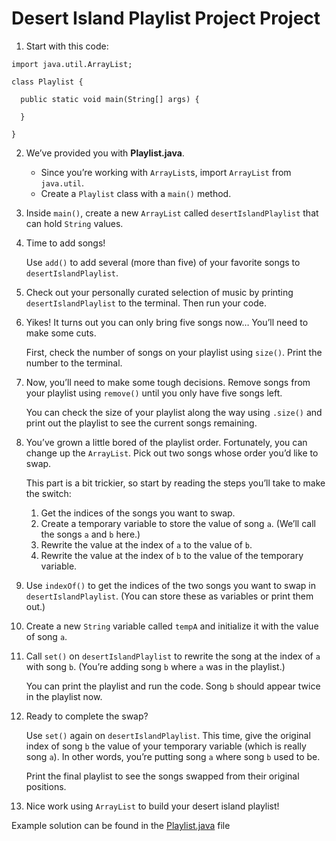 # Desert Island Playlist Project Project

1. Start with this code:

```
import java.util.ArrayList;

class Playlist {
  
  public static void main(String[] args) {
    
  }
  
}
```

2. We’ve provided you with **Playlist.java**.

	- Since you’re working with ```ArrayList```s, import ```ArrayList``` from ```java.util```.
	- Create a ```Playlist``` class with a ```main()``` method.

3. Inside ```main()```, create a new ```ArrayList``` called ```desertIslandPlaylist``` that can hold ```String``` values.

4. Time to add songs!

	Use ```add()``` to add several (more than five) of your favorite songs to ```desertIslandPlaylist```.

5. Check out your personally curated selection of music by printing ```desertIslandPlaylist``` to the terminal. Then run your code.

6. Yikes! It turns out you can only bring five songs now… You’ll need to make some cuts.

	First, check the number of songs on your playlist using ```size()```. Print the number to the terminal.

7. Now, you’ll need to make some tough decisions. Remove songs from your playlist using ```remove()``` until you only have five songs left.

	You can check the size of your playlist along the way using ```.size()``` and print out the playlist to see the current songs remaining.

8. You’ve grown a little bored of the playlist order. Fortunately, you can change up the ```ArrayList```. Pick out two songs whose order you’d like to swap.

	This part is a bit trickier, so start by reading the steps you’ll take to make the switch:

	1. Get the indices of the songs you want to swap.
	2. Create a temporary variable to store the value of song ```a```. (We’ll call the songs ```a``` and ```b``` here.)
	3. Rewrite the value at the index of ```a``` to the value of ```b```.
	4. Rewrite the value at the index of ```b``` to the value of the temporary variable.

9. Use ```indexOf()``` to get the indices of the two songs you want to swap in ```desertIslandPlaylist```. (You can store these as variables or print them out.)

10. Create a new ```String``` variable called ```tempA``` and initialize it with the value of song ```a```.

11. Call ```set()``` on ```desertIslandPlaylist``` to rewrite the song at the index of ```a``` with song ```b```. (You’re adding song ```b``` where ```a``` was in the playlist.)

	You can print the playlist and run the code. Song ```b``` should appear twice in the playlist now.

12. Ready to complete the swap?

	Use ```set()``` again on ```desertIslandPlaylist```. This time, give the original index of song ```b``` the value of your temporary variable (which is really song ```a```). In other words, you’re putting song ```a``` where song ```b``` used to be.

	Print the final playlist to see the songs swapped from their original positions.

13. Nice work using ```ArrayList``` to build your desert island playlist!

Example solution can be found in the [Playlist.java]() file